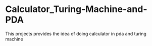 # Calculator_Turing-Machine-and-PDA
This projects provides the idea of doing calculator in pda and turing machine
